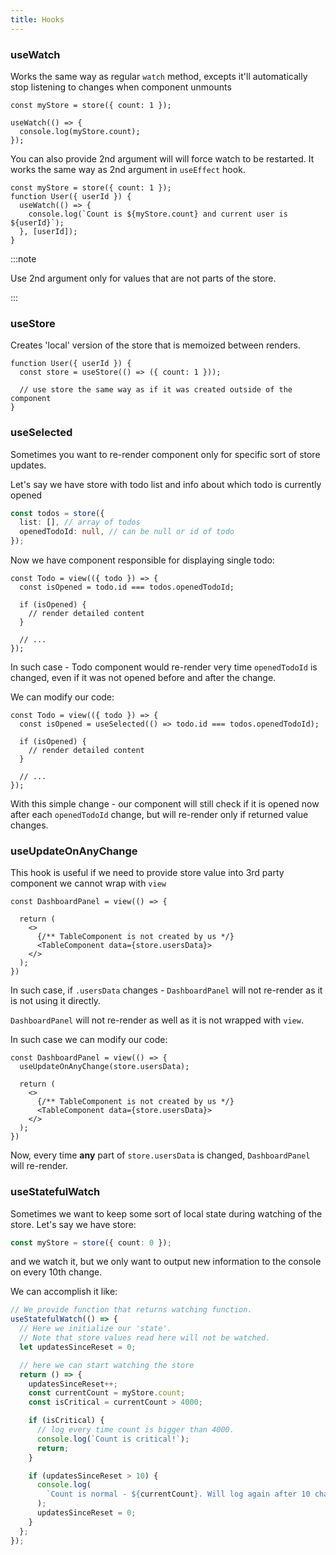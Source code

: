 ```yaml
---
title: Hooks
---
```


### useWatch

Works the same way as regular `watch` method, excepts it'll automatically stop listening to changes when component unmounts

```tsx
const myStore = store({ count: 1 });

useWatch(() => {
  console.log(myStore.count);
});
```

You can also provide 2nd argument will will force watch to be restarted. It works the same way as 2nd argument in `useEffect` hook.

```tsx
const myStore = store({ count: 1 });
function User({ userId }) {
  useWatch(() => {
    console.log(`Count is ${myStore.count} and current user is ${userId}`);
  }, [userId]);
}
```

:::note

Use 2nd argument only for values that are not parts of the store.

:::

### useStore

Creates 'local' version of the store that is memoized between renders.

```tsx
function User({ userId }) {
  const store = useStore(() => ({ count: 1 }));

  // use store the same way as if it was created outside of the component
}
```

### useSelected

Sometimes you want to re-render component only for specific sort of store updates.

Let's say we have store with todo list and info about which todo is currently opened

```ts
const todos = store({
  list: [], // array of todos
  openedTodoId: null, // can be null or id of todo
});
```

Now we have component responsible for displaying single todo:

```tsx
const Todo = view(({ todo }) => {
  const isOpened = todo.id === todos.openedTodoId;

  if (isOpened) {
    // render detailed content
  }

  // ...
});
```

In such case - Todo component would re-render very time `openedTodoId` is changed, even if it was not opened before and after the change.

We can modify our code:

```tsx
const Todo = view(({ todo }) => {
  const isOpened = useSelected(() => todo.id === todos.openedTodoId);

  if (isOpened) {
    // render detailed content
  }

  // ...
});
```

With this simple change - our component will still check if it is opened now after each `openedTodoId` change, but will re-render only if returned value changes.

### useUpdateOnAnyChange

This hook is useful if we need to provide store value into 3rd party component we cannot wrap with `view`

```tsx
const DashboardPanel = view(() => {

  return (
    <>
      {/** TableComponent is not created by us */}
      <TableComponent data={store.usersData}>
    </>
  );
})

```

In such case, if `.usersData` changes - `DashboardPanel` will not re-render as it is not using it directly.

`DashboardPanel` will not re-render as well as it is not wrapped with `view`.

In such case we can modify our code:

```tsx
const DashboardPanel = view(() => {
  useUpdateOnAnyChange(store.usersData);

  return (
    <>
      {/** TableComponent is not created by us */}
      <TableComponent data={store.usersData}>
    </>
  );
})
```

Now, every time **any** part of `store.usersData` is changed, `DashboardPanel` will re-render.

### useStatefulWatch

Sometimes we want to keep some sort of local state during watching of the store. Let's say we have store:

```ts
const myStore = store({ count: 0 });
```

and we watch it, but we only want to output new information to the console on every 10th change.

We can accomplish it like:

```ts
// We provide function that returns watching function.
useStatefulWatch(() => {
  // Here we initialize our 'state'.
  // Note that store values read here will not be watched.
  let updatesSinceReset = 0;

  // here we can start watching the store
  return () => {
    updatesSinceReset++;
    const currentCount = myStore.count;
    const isCritical = currentCount > 4000;

    if (isCritical) {
      // log every time count is bigger than 4000.
      console.log(`Count is critical!`);
      return;
    }

    if (updatesSinceReset > 10) {
      console.log(
        `Count is normal - ${currentCount}. Will log again after 10 changes.`,
      );
      updatesSinceReset = 0;
    }
  };
});
```
